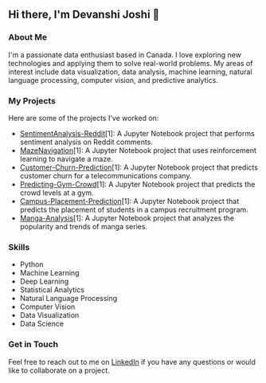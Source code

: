 ## Hi there, I'm Devanshi Joshi 👋

### About Me
I'm a passionate data enthusiast based in Canada. I love exploring new technologies and applying them to solve real-world problems. My areas of interest include data visualization, data analysis, machine learning, natural language processing, computer vision, and predictive analytics.

### My Projects
Here are some of the projects I've worked on:

- [SentimentAnalysis-Reddit](https://github.com/devanshijoshi08/SentimentAnalysis-Reddit)[1]: A Jupyter Notebook project that performs sentiment analysis on Reddit comments.
- [MazeNavigation](https://github.com/devanshijoshi08/MazeNavigation)[1]: A Jupyter Notebook project that uses reinforcement learning to navigate a maze.
- [Customer-Churn-Prediction](https://github.com/devanshijoshi08/Customer-Churn-Prediction)[1]: A Jupyter Notebook project that predicts customer churn for a telecommunications company.
- [Predicting-Gym-Crowd](https://github.com/devanshijoshi08/Predicting-Gym-Crowd)[1]: A Jupyter Notebook project that predicts the crowd levels at a gym.
- [Campus-Placement-Prediction](https://github.com/devanshijoshi08/Campus-Placement-Prediction)[1]: A Jupyter Notebook project that predicts the placement of students in a campus recruitment program.
- [Manga-Analysis](https://github.com/devanshijoshi08/Manga-Analysis)[1]: A Jupyter Notebook project that analyzes the popularity and trends of manga series.

### Skills
- Python
- Machine Learning
- Deep Learning
- Statistical Analytics
- Natural Language Processing
- Computer Vision
- Data Visualization
- Data Science

### Get in Touch
Feel free to reach out to me on [LinkedIn](https://www.linkedin.com/in/devanshi-joshi-a524b8194/) if you have any questions or would like to collaborate on a project.

